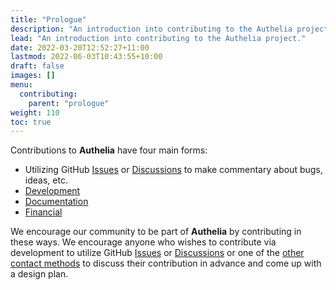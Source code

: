 ```yaml
---
title: "Prologue"
description: "An introduction into contributing to the Authelia project."
lead: "An introduction into contributing to the Authelia project."
date: 2022-03-20T12:52:27+11:00
lastmod: 2022-06-03T10:43:55+10:00
draft: false
images: []
menu:
  contributing:
    parent: "prologue"
weight: 110
toc: true
---
```


Contributions to **Authelia** have four main forms:

- Utilizing GitHub [Issues] or [Discussions] to make commentary about bugs, ideas, etc.
- [Development](../development/introduction.md)
- [Documentation](../documentation/introduction.md)
- [Financial](financial.md)

We encourage our community to be part of **Authelia** by contributing in these ways. We encourage anyone who wishes to
contribute via development to utilize GitHub [Issues] or [Discussions] or one of the
[other contact methods](../../information/contact.md) to discuss their contribution in advance and come up with a design
plan.

[Issues]: https://github.com/authelia/authelia/issues
[Discussions]: https://github.com/authelia/authelia/discussions
